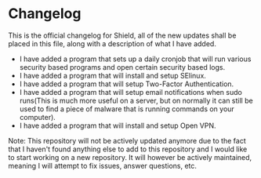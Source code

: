 # Changelog
This is the official changelog for Shield, all of the new updates shall be placed in this file, along with a description of what I have added.

- I have added a program that sets up a daily cronjob that will run various security based programs and open certain security based logs.
- I have added a program that will install and setup SElinux.
- I have added a program that will setup Two-Factor Authentication.
- I have added a program that will setup email notifications when sudo runs(This is much more useful on a server, but on normally it can still be used to find a piece of malware that is running commands on your computer). 
- I have added a program that will install and setup Open VPN.

Note: This repository will not be actively updated anymore due to the fact that I haven't found anything else to add to this repository and I would like to start working on a new repository. It will however be actively maintained, meaning I will attempt to fix issues, answer questions, etc.
